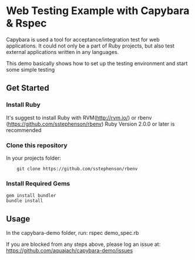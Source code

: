 # Web Testing Example with Capybara & Rspec

Capybara is used a tool for acceptance/integration test for web applications. It could not only be a part of Ruby projects, but also test external applications written in any languages.

This demo basically shows how to set up the testing environment and start some simple testing

## Get Started

### Install Ruby

It's suggest to install Ruby with RVM(http://rvm.io/) or rbenv (https://github.com/sstephenson/rbenv)
Ruby Version 2.0.0 or later is recommended

### Clone this repository
In your projects folder:
```
    git clone https://github.com/sstephenson/rbenv
```

### Install Required Gems
    gem install bundler
    bundle install

## Usage
In the capybara-demo folder, run:
    rspec demo_spec.rb

If you are blocked from any steps above, please log an issue at: https://github.com/aquajach/capybara-demo/issues


